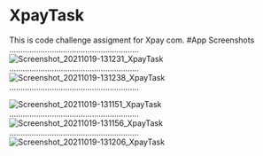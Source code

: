 # XpayTask
 This is code challenge assigment for Xpay com.
 #App Screenshots
 ..........................................................
![Screenshot_20211019-131231_XpayTask](https://user-images.githubusercontent.com/38221402/137899731-ca96ef68-7d50-4f6f-9cf5-ad7811bd7b96.jpg)
 ..........................................................
![Screenshot_20211019-131238_XpayTask](https://user-images.githubusercontent.com/38221402/137899737-fad128ab-ed17-40c2-a9a4-54b018182759.jpg)
 ..........................................................

![Screenshot_20211019-131151_XpayTask](https://user-images.githubusercontent.com/38221402/137899669-42d35f0a-8181-4e92-ab71-52b922e4fa32.jpg)
 ..........................................................
![Screenshot_20211019-131156_XpayTask](https://user-images.githubusercontent.com/38221402/137899710-9c131866-0a95-4b0a-b89a-3cdb59154ab5.jpg)
 ..........................................................
![Screenshot_20211019-131206_XpayTask](https://user-images.githubusercontent.com/38221402/137899725-d5cbfd1c-9004-43fb-9007-9a6cd2deb892.jpg)
